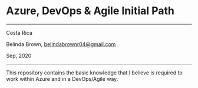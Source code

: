 # Azure, DevOps & Agile Initial Path
----------

Costa Rica

Belinda Brown, belindabrownr04@gmail.com

Sep, 2020

----------

This repository contains the basic knowledge that I believe is required to work within Azure and in a DevOps/Agile way.
